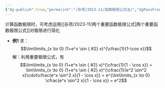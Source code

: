 ```yaml
---
{"dg-publish":true,"permalink":"/杂项/2023-11/函数极限公式法/","dgPassFrontmatter":true}
---
```


计算函数极限时，可考虑运用[[杂项/2023-11/两个重要函数极限公式\|两个重要函数极限公式]]对极限进行简化
- **例1**
	求：
	$$\lim\limits_{x \to 0} (1+e^x \sin
{ #2}
 x)^{\cfrac{1}{1-\cos x}}$$
	解：利用重要极限公式，有
	$$\lim\limits_{x \to 0} (1+e^x \sin
{ #2}
 x)^{\cfrac{1}{1 - \cos x}} = \lim\limits_{x \to 0} (1+e^x \sin
{ #2}
 x)^{\cfrac{1}{e^2 \sin^2 x}\cdot\cfrac{e^x \sin^2 x}{1 - \cos x}} = e^{\lim\limits_{x \to 0} \cfrac{e^x \sin^2 x}{1 - \cos x}} = e^2$$
